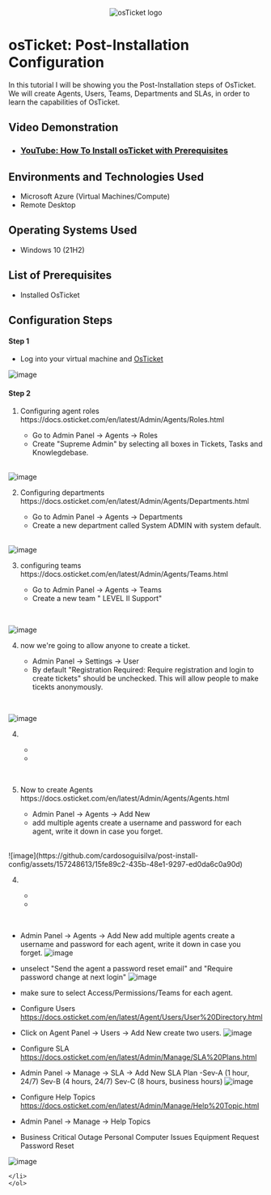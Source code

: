 <p align="center">
<img src="https://i.imgur.com/Clzj7Xs.png" alt="osTicket logo"/>
</p>

<h1>osTicket: Post-Installation Configuration</h1>
In this tutorial I will be showing you the Post-Installation steps of OsTicket. We will create Agents, Users, Teams, Departments and SLAs, in order to learn the capabilities of OsTicket. <br />



<h2>Video Demonstration</h2>

- ### [YouTube: How To Install osTicket with Prerequisites](https://www.youtube.com)

<h2>Environments and Technologies Used</h2>

<ul>
<li>Microsoft Azure (Virtual Machines/Compute)</li>
<li>Remote Desktop</li>
</ul> 

<h2>Operating Systems Used </h2>

- Windows 10</b> (21H2)

<h2>List of Prerequisites</h2>

- Installed OsTicket

<h2>Configuration Steps</h2>
<h4>Step 1</h4>
<p>
  <ul>
    <li>Log into your virtual machine and <a href="http://localhost/osTicket/scp/login.php">OsTicket</a> </li>
    </ul> 
</p>


![image](https://github.com/cardosoguisilva/post-install-config/assets/157248613/765f6c3b-557e-4e7e-b958-1641c62ac118)

<h4>Step 2</h4>
<p>
  <ol type="1">
    <li> Configuring agent roles https://docs.osticket.com/en/latest/Admin/Agents/Roles.html</li>
  <ul> 
    <li> Go to Admin Panel -> Agents -> Roles</li>
    <li> Create "Supreme Admin" by selecting all boxes in Tickets, Tasks and Knowlegdebase.</li> </ul> 
  <br> </ol> 
    
![image](https://github.com/cardosoguisilva/post-install-config/assets/157248613/8ce94b43-2a8d-40aa-b9fb-c2400b60ee7d)
</p>
<p>    
  <ol start="2">
    <li> Configuring departments https://docs.osticket.com/en/latest/Admin/Agents/Departments.html </li>
  <ul>
    <li> Go to Admin Panel -> Agents -> Departments </li>
    <li> Create a new department called System ADMIN with system default.</li>
<br> </ol>
  
![image](https://github.com/cardosoguisilva/post-install-config/assets/157248613/ce0ba838-c872-4675-b42d-546728800e3f)
</p>
<p>
<ol start="3">
<li>configuring teams https://docs.osticket.com/en/latest/Admin/Agents/Teams.html</li>
  <ul>
    <li>Go to Admin Panel -> Agents -> Teams</li>
    <li>Create a new team " LEVEL II Support"</li>
    </ol> <br>

![image](https://github.com/cardosoguisilva/post-install-config/assets/157248613/d779666d-8b9c-4c2a-99cb-bebd81332ef3)
</p>
<p>
<ol start="4">
<li>now we're going to allow anyone to create a ticket.</li>
  <ul>
    <li> Admin Panel -> Settings -> User</li>
    <li>By default "Registration Required: Require registration and login to create tickets" should be unchecked. This will allow people to make ticekts anonymously.</li>
    </ol> <br>
 
![image](https://github.com/cardosoguisilva/post-install-config/assets/157248613/50b00f10-eff0-4da2-974c-eb0506641556)
</p>
<p>
<ol start="4">
<li></li>
  <ul>
    <li> </li>
    <li></li>
    </ol> <br>
</p>
<p>
<ol start="5">
<li>Now to create Agents https://docs.osticket.com/en/latest/Admin/Agents/Agents.html</li>
  <ul>
    <li>Admin Panel -> Agents -> Add New</li>
    <li>add multiple agents create a username and password for each agent, write it down in case you forget.</li>
    </ol> <br>
![image](https://github.com/cardosoguisilva/post-install-config/assets/157248613/15fe89c2-435b-48e1-9297-ed0da6c0a90d)
</p>

<p>
<ol start="4">
<li></li>
  <ul>
    <li> </li>
    <li></li>
    </ol> <br>
</p>
    
-  Admin Panel -> Agents -> Add New add multiple agents create a username and password for each agent, write it down in case you forget. 
![image](https://github.com/cardosoguisilva/post-install-config/assets/157248613/15fe89c2-435b-48e1-9297-ed0da6c0a90d)
- unselect "Send the agent a password reset email" and  "Require password change at next login"
![image](https://github.com/cardosoguisilva/post-install-config/assets/157248613/c3ea4f16-68bb-44d5-971a-324673ca8790)
- make sure to select Access/Permissions/Teams for each agent.

- Configure Users https://docs.osticket.com/en/latest/Agent/Users/User%20Directory.html
- Click on Agent Panel -> Users -> Add New create two users.
![image](https://github.com/cardosoguisilva/post-install-config/assets/157248613/b4b97d75-00e6-4ab9-9eb4-bb346924ab63)

- Configure SLA https://docs.osticket.com/en/latest/Admin/Manage/SLA%20Plans.html
- Admin Panel -> Manage -> SLA -> Add New SLA Plan
-Sev-A (1 hour, 24/7)
Sev-B (4 hours, 24/7)
Sev-C (8 hours, business hours) 
![image](https://github.com/cardosoguisilva/post-install-config/assets/157248613/33eb5d63-e335-4f84-94cd-9d977a1d35bf)

- Configure Help Topics https://docs.osticket.com/en/latest/Admin/Manage/Help%20Topic.html
- Admin Panel -> Manage -> Help Topics
- Business Critical Outage
Personal Computer Issues
Equipment Request
Password Reset

![image](https://github.com/cardosoguisilva/post-install-config/assets/157248613/996c8f99-b1b4-409a-88a7-e21f4e33cf2d)


    </li>
    </ol>
 
</p>



